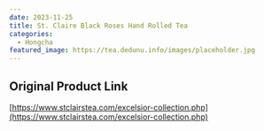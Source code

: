 ```yaml
---
date: 2023-11-25
title: St. Claire Black Roses Hand Rolled Tea
categories:
  - Hongcha
featured_image: https://tea.dedunu.info/images/placeholder.jpg
---
```


## Original Product Link

[https://www.stclairstea.com/excelsior-collection.php](https://www.stclairstea.com/excelsior-collection.php)
